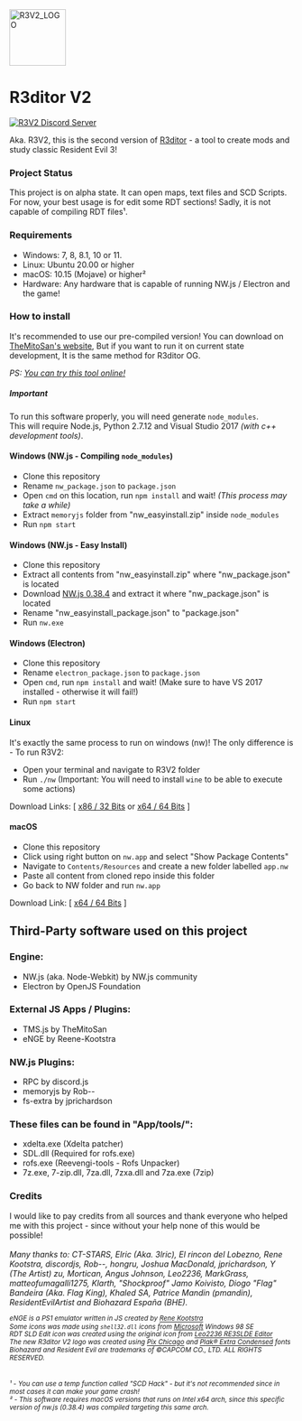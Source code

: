 <img src="https://themitosan.github.io/assets/img/R3V2.png" alt="R3V2_LOGO" title="R3ditor V2 (R3V2) Logo" width="100"/>

# R3ditor V2
[![R3V2 Discord Server](https://img.shields.io/discord/686340740904648714?label=Discord%20Users)](https://discord.gg/hfWJbZPJk2)

Aka. R3V2, this is the second version of <a href="https://github.com/themitosan/R3ditor" target="_blank">R3ditor</a> - a tool to create mods and study classic Resident Evil 3!

### Project Status
This project is on alpha state.
It can open maps, text files and SCD Scripts. For now, your best usage is for edit some RDT sections! Sadly, it is not capable of compiling RDT files¹.

### Requirements
- Windows: 7, 8, 8.1, 10 or 11.
- Linux: Ubuntu 20.00 or higher
- macOS: 10.15 (Mojave) or higher²
- Hardware: Any hardware that is capable of running NW.js / Electron and the game!


### How to install
It's recommended to use our pre-compiled version! You can download on <a href="https://themitosan.github.io/" target="_blank" title="TheMitoSan's Website - Click here to open">TheMitoSan's website</a>, But if you want to run it on current state development, It is the same method for R3ditor OG.

<i>PS: <a href="https://themitosan.github.io/R3V2" title="Click here to test R3ditor V2 in your browser!" target="_blank">You can try this tool online!</a></i>

##### Important
To run this software properly, you will need generate <code>node_modules</code>.<br>
This will require Node.js, Python 2.7.12 and Visual Studio 2017 <i>(with c++ development tools)</i>.

#### Windows (NW.js - Compiling <code>node_modules</code>)
* Clone this repository
* Rename <code>nw_package.json</code> to <code>package.json</code>
* Open <code>cmd</code> on this location, run <code>npm install</code> and wait! <i>(This process may take a while)</i>
* Extract <code>memoryjs</code> folder from "nw_easyinstall.zip" inside <code>node_modules</code>
* Run <code>npm start</code>

#### Windows (NW.js - Easy Install)
* Clone this repository
* Extract all contents from "nw_easyinstall.zip" where "nw_package.json" is located
* Download <a href="https://dl.nwjs.io/v0.38.4/" target="_blank">NW.js 0.38.4</a> and extract it where "nw_package.json" is located 
* Rename "nw_easyinstall_package.json" to "package.json"
* Run <code>nw.exe</code>

#### Windows (Electron)
* Clone this repository
* Rename <code>electron_package.json</code> to <code>package.json</code>
* Open <code>cmd</code>, run <code>npm install</code> and wait! (Make sure to have VS 2017 installed - otherwise it will fail!)
* Run <code>npm start</code>

#### Linux
It's exactly the same process to run on windows (nw)!
The only difference is - To run R3V2:

* Open your terminal and navigate to R3V2 folder
* Run <code>./nw</code>
(Important: You will need to install <code>wine</code> to be able to execute some actions)

Download Links: [ <a href="https://dl.nwjs.io/v0.38.4/nwjs-sdk-v0.38.4-linux-ia32.tar.gz" target="_blank">x86 / 32 Bits</a> or <a target="_blank" href="https://dl.nwjs.io/v0.38.4/nwjs-sdk-v0.38.4-linux-x64.tar.gz">x64 / 64 Bits</a> ]

#### macOS
* Clone this repository
* Click using right button on <code>nw.app</code> and select "Show Package Contents"
* Navigate to <code>Contents/Resources</code> and create a new folder labelled <code>app.nw</code>
* Paste all content from cloned repo inside this folder
* Go back to NW folder and run <code>nw.app</code>

Download Link: [ <a target="_blank" href="https://dl.nwjs.io/v0.38.4/nwjs-sdk-v0.38.4-osx-x64.zip">x64 / 64 Bits</a> ]

## Third-Party software used on this project

### Engine:
* NW.js (aka. Node-Webkit) by NW.js community
* Electron by OpenJS Foundation

### External JS Apps / Plugins:
* TMS.js by TheMitoSan
* eNGE by Reene-Kootstra

### NW.js Plugins:
- RPC by discord.js
- memoryjs by Rob--
- fs-extra by jprichardson

### These files can be found in "App/tools/":
- xdelta.exe (Xdelta patcher)
- SDL.dll (Required for rofs.exe)
- rofs.exe (Reevengi-tools - Rofs Unpacker)
- 7z.exe, 7-zip.dll, 7za.dll, 7zxa.dll and 7za.exe (7zip)

### Credits
<!-- Let's go wild! -->
I would like to pay credits from all sources and thank everyone who helped me with this project - since without your help none of this would be possible!<br><br>
<i>Many thanks to: CT-STARS, Elric (Aka. 3lric), El rincon del Lobezno, Rene Kootstra, discordjs, Rob--, hongru, Joshua MacDonald, jprichardson, Y (The Artist) zu, Mortican, Angus Johnson, Leo2236, MarkGrass, matteofumagalli1275, Klarth, "Shockproof" Jamo Koivisto, Diogo "Flag" Bandeira (Aka. Flag King), Khaled SA, Patrice Mandin (pmandin), ResidentEvilArtist and Biohazard España (BHE).<br>

<sup>eNGE is a PS1 emulator written in JS created by <a href="https://github.com/kootstra-rene" target="_blank">Rene Kootstra</a></sup><br>
<sup>Some icons was made using <code>shell32.dll</code> icons from <a href="https://github.com/microsoft" target="_blank">Microsoft</a> Windows 98 SE</sup><br>
<sup>RDT SLD Edit icon was created using the original icon from <a href="http://lgt.createaforum.com/tools-24/re3slde-a-tool-to-edit-sld-files/" target="_blank">Leo2236 RE3SLDE Editor</a></sup><br>
<sup>The new R3ditor V2 logo was created using <a href="https://www.dafont.com/pix-chicago.font" target="_blank">Pix Chicago</a> and <a href="https://www.fonts.com/font/linotype/plak/black-extra-condensed" target="_blank">Plak® Extra Condensed</a> fonts</sup><br>
<sup>Biohazard and Resident Evil are trademarks of ©CAPCOM CO., LTD. ALL RIGHTS RESERVED.</sup></i><br><br>

<sup><i>¹ - You can use a temp function called "SCD Hack" - but it's not recommended since in most cases it can make your game crash!</i></sup><br>
<sup><i>² - This software requires macOS versions that runs on Intel x64 arch, since this specific version of nw.js (0.38.4) was compiled targeting this same arch.</i></sup>
